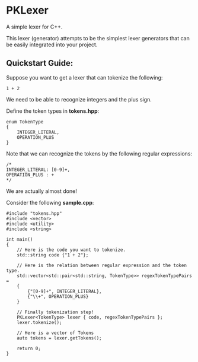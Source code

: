 # PKLexer
A simple lexer for C++.

This lexer (generator) attempts to be the simplest lexer generators that can be easily integrated into your project.

## Quickstart Guide:
Suppose you want to get a lexer that can tokenize the following:
```
1 + 2
```
We need to be able to recognize integers and the plus sign.

Define the token types in **tokens.hpp**:
```
enum TokenType
{
    INTEGER_LITERAL,
    OPERATION_PLUS
}
```
Note that we can recognize the tokens by the following regular expressions:
```
/*
INTEGER_LITERAL: [0-9]+,
OPERATION_PLUS : +
*/
```
We are actually almost done!

Consider the following **sample.cpp**:
```
#include "tokens.hpp"
#include <vector>
#include <utility>
#include <string>

int main()
{
    // Here is the code you want to tokenize.
    std::string code {"1 + 2"};

    // Here is the relation between regular expression and the token type.
    std::vector<std::pair<std::string, TokenType>> regexTokenTypePairs = 
    {
        {"[0-9]+", INTEGER_LITERAL},
        {"\\+", OPERATION_PLUS}
    }

    // Finally tokenization step!
    PKLexer<TokenType> lexer { code, regexTokenTypePairs };
    lexer.tokenize();

    // Here is a vector of Tokens
    auto tokens = lexer.getTokens();

    return 0;
}
```
